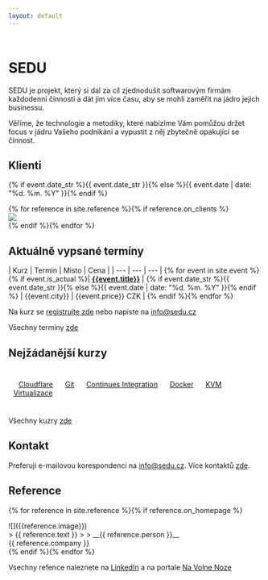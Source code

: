 ```yaml
---
layout: default
---
```


<div style="height: 10px;"></div>

# SEDU

SEDU je projekt, který si dal za cíl zjednodušit softwarovým firmám každodenní činnosti a dát jim více času, aby se mohli zaměřit na jádro jejich businessu.

Věříme, že technologie a metodiky, které nabízíme Vám pomůžou držet focus v jádru Vašeho podnikání a vypustit z něj zbytečně opakující se činnost.

## Klienti
{% if event.date_str %}{{ event.date_str }}{% else %}{{ event.date | date: "%d. %m. %Y" }}{% endif %}

<div class="row">
{% for reference in site.reference %}{% if reference.on_clients %}
<div class="col-xs-2 align-middle" style="vertical-align:middle">
<img src="{{reference.image}}" style="vertical-align:middle">
</div>
{% endif %}{% endfor %}
</div>


## Aktuálně vypsané termíny

| Kurz | Termin | Misto | Cena |
| --- | --- | --- |
{% for event in site.event %}{% if event.is_actual %}| [__{{event.title}}__]({{event.url}}) | {% if event.date_str %}{{ event.date_str }}{% else %}{{ event.date | date: "%d. %m. %Y" }}{% endif %} | {{event.city}} | {{event.price}} CZK |
{% endif %}{% endfor %}


Na kurz se [registrujte zde](/registrace.html) nebo napiste na <info@sedu.cz>

Všechny termíny [zde](/terminy)

<!--
- [__Workshop Gitu pro začátečníky__, 21. 6. 2017](/terminy/2017-06-21-workshop-gitu-pro-zacatecniky.html)
-->

## Nejžádanější kurzy

<div class="background" style="padding: 10px">

<!-- <a href="/kurzy/aws.html" class="btn" style="margin: 10px">Amazon Web Services (AWS)</a> -->
<a href="/kurzy/cloudflare.html" class="btn" style="margin: 10px">Cloudflare</a>
<a href="/kurzy/git.html" class="btn" style="margin: 10px">Git</a>
<a href="/kurzy/continues-integration.html" class="btn" style="margin: 10px">Continues Integration</a>
<a href="/kurzy/docker.html" class="btn" style="margin: 10px">Docker</a>
<a href="/kurzy/kvm-virtualizace.html" class="btn" style="margin: 10px">KVM Virtualizace</a>

</div>

Všechny kuzry [zde](/kurzy)


## Kontakt

Preferuji e-mailovou korespondenci na <info@sedu.cz>. Více kontaktů [zde](/kontakt.html).


## Reference

{% for reference in site.reference %}{% if reference.on_homepage %}
<div class="row">
<div class="col-xs-2" markdown="1">
![]({{reference.image}})
</div>
<div class="col-xs-10" markdown="1">
> {{ reference.text }}
>
> __{{ reference.person }}__
<br />{{ reference.company }}

</div>
</div>
{% endif %}{% endfor %}

Vsechny refence naleznete na [LinkedIn](https://www.linkedin.com/in/ondrejsika/) a na portale [Na Volne Noze](https://navolnenoze.cz/prezentace/ondrej-sika/doporuceni/)

